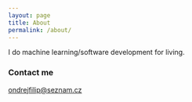 ```yaml
---
layout: page
title: About
permalink: /about/
---
```


I do machine learning/software development for living.

### Contact me

[ondrejfilip@seznam.cz](mailto:ondrejfilip@seznam.cz)

